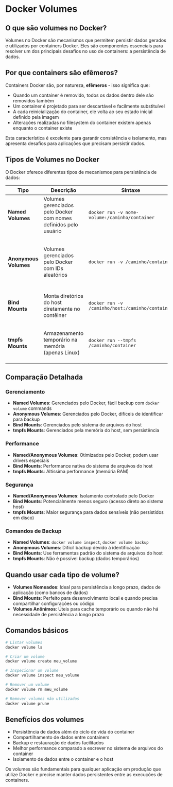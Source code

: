 # Docker Volumes

## O que são volumes no Docker?

Volumes no Docker são mecanismos que permitem persistir dados gerados e utilizados por containers Docker. Eles são componentes essenciais para resolver um dos principais desafios no uso de containers: a persistência de dados.

## Por que containers são efêmeros?

Containers Docker são, por natureza, **efêmeros** - isso significa que:

- Quando um container é removido, todos os dados dentro dele são removidos também
- Um container é projetado para ser descartável e facilmente substituível
- A cada reinicialização do container, ele volta ao seu estado inicial definido pela imagem
- Alterações realizadas no filesystem do container existem apenas enquanto o container existe

Esta característica é excelente para garantir consistência e isolamento, mas apresenta desafios para aplicações que precisam persistir dados.

## Tipos de Volumes no Docker

O Docker oferece diferentes tipos de mecanismos para persistência de dados:

| Tipo | Descrição | Sintaxe | Persistência | Compartilhamento | Portabilidade | Caso de uso |
|------|-----------|---------|--------------|-----------------|---------------|-------------|
| **Named Volumes** | Volumes gerenciados pelo Docker com nomes definidos pelo usuário | `docker run -v nome-volume:/caminho/container` | Alta - Permanece mesmo após remover o contêiner | Fácil compartilhamento entre contêineres | Boa - gerenciado via Docker | Dados persistentes da aplicação, bancos de dados |
| **Anonymous Volumes** | Volumes gerenciados pelo Docker com IDs aleatórios | `docker run -v /caminho/container` | Alta - Permanece após remover o contêiner, mas difícil de identificar | Possível, mas complicado | Limitada - difícil de identificar | Casos temporários onde o nome não é importante |
| **Bind Mounts** | Monta diretórios do host diretamente no contêiner | `docker run -v /caminho/host:/caminho/container` | Depende do host - não gerenciado pelo Docker | Possível compartilhar entre contêineres | Baixa - dependente do sistema host | Desenvolvimento, configuração, compartilhar arquivos com o host |
| **tmpfs Mounts** | Armazenamento temporário na memória (apenas Linux) | `docker run --tmpfs /caminho/container` | Nenhuma - dados perdidos quando o contêiner para | Não compartilhável | Nenhuma | Dados temporários, segredos, arquivos sensíveis |

## Comparação Detalhada

### Gerenciamento
- **Named Volumes**: Gerenciados pelo Docker, fácil backup com `docker volume` commands
- **Anonymous Volumes**: Gerenciados pelo Docker, difíceis de identificar para backup
- **Bind Mounts**: Gerenciados pelo sistema de arquivos do host
- **tmpfs Mounts**: Gerenciados pela memória do host, sem persistência

### Performance
- **Named/Anonymous Volumes**: Otimizados pelo Docker, podem usar drivers especiais
- **Bind Mounts**: Performance nativa do sistema de arquivos do host
- **tmpfs Mounts**: Altíssima performance (memória RAM)

### Segurança
- **Named/Anonymous Volumes**: Isolamento controlado pelo Docker
- **Bind Mounts**: Potencialmente menos seguro (acesso direto ao sistema host)
- **tmpfs Mounts**: Maior segurança para dados sensíveis (não persistidos em disco)

### Comandos de Backup
- **Named Volumes**: `docker volume inspect`, `docker volume backup`
- **Anonymous Volumes**: Difícil backup devido à identificação
- **Bind Mounts**: Use ferramentas padrão do sistema de arquivos do host
- **tmpfs Mounts**: Não é possível backup (dados temporários)

## Quando usar cada tipo de volume?

- **Volumes Nomeados**: Ideal para persistência a longo prazo, dados de aplicação (como bancos de dados)
- **Bind Mounts**: Perfeito para desenvolvimento local e quando precisa compartilhar configurações ou código
- **Volumes Anônimos**: Úteis para cache temporário ou quando não há necessidade de persistência a longo prazo

## Comandos básicos

```bash
# Listar volumes
docker volume ls

# Criar um volume
docker volume create meu_volume

# Inspecionar um volume
docker volume inspect meu_volume

# Remover um volume
docker volume rm meu_volume

# Remover volumes não utilizados
docker volume prune
```

## Benefícios dos volumes

- Persistência de dados além do ciclo de vida do container
- Compartilhamento de dados entre containers
- Backup e restauração de dados facilitados
- Melhor performance comparado a escrever no sistema de arquivos do container
- Isolamento de dados entre o container e o host

Os volumes são fundamentais para qualquer aplicação em produção que utilize Docker e precise manter dados persistentes entre as execuções de containers.
